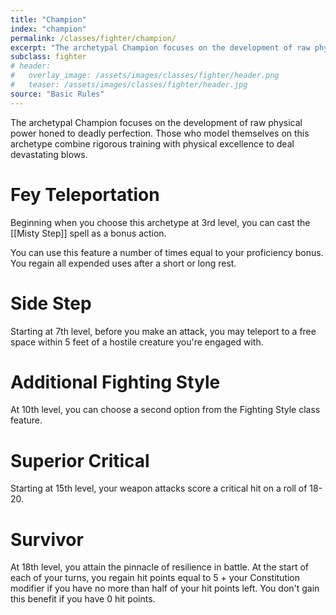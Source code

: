 ```yaml
---
title: "Champion"
index: "champion"
permalink: /classes/fighter/champion/
excerpt: "The archetypal Champion focuses on the development of raw physical power honed to deadly perfection."
subclass: fighter
# header:
#   overlay_image: /assets/images/classes/fighter/header.png
#   teaser: /assets/images/classes/fighter/header.jpg
source: "Basic Rules"
---
```

The archetypal Champion focuses on the development of raw physical power honed to deadly perfection. Those who model themselves on this archetype combine rigorous training with physical excellence to deal devastating blows.

# Fey Teleportation
Beginning when you choose this archetype at 3rd level, you can cast the [[Misty Step]] spell as a bonus action.

You can use this feature a number of times equal to your proficiency bonus. You regain all expended uses after a short or long rest.

# Side Step
Starting at 7th level, before you make an attack, you may teleport to a free space within 5 feet of a hostile creature you're engaged with.

# Additional Fighting Style
At 10th level, you can choose a second option from the Fighting Style class feature.

# Superior Critical
Starting at 15th level, your weapon attacks score a critical hit on a roll of 18-20.

# Survivor
At 18th level, you attain the pinnacle of resilience in battle. At the start of each of your turns, you regain hit points equal to 5 + your Constitution modifier if you have no more than half of your hit points left. You don't gain this benefit if you have 0 hit points.
